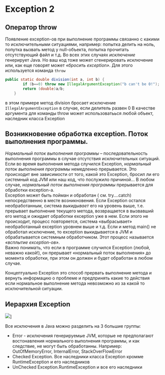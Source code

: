 # Exception 2

  
## Оператор throw
Появление exception-ов при выполнение программы связанно с какими то исключительными ситуациями, например: попытка делить на ноль, попутка вызвать метод у null-объекта, попытка прочитать отсутствующий файл и т.д. Во всех этих случаях *исключение* генерирует Java. Но ваш код тоже может  сгенерировать  исключение или, как еще говорят может *«бросить exception»*. Для этого используется команда `throw`
~~~java
public static double division(int a, int b) {
        if (b==0) throw new IllegalArgumentException("b can't be 0!");
        return (double)a/b;
    }
~~~

в этом примере метод division бросает исключение `IllegalArgumentException` в случае, если делитель развен 0
В качестве аргумента для команды throw может использоватьься любой объект, наследник класса Exception  

## Возникновение обработка exception. Поток выполнения программы.  

*Нормальный поток выполнения программы* – последовательность выполнения программы в случае отсутствия исключительных ситуаций.  
Если во время выполнения метода случился Exception, *нормальный поток выполнения программы* немедленно прерывается. Это происходит вне зависимости от того, какой это  Exception, бросил ли его системный код JVM или наш код, что послужило причиной… В любом случае,    *нормальный поток выполнения программы* прерывается для обработки exception-а.  
 Exception может быть пойман и обработан ( см. try….catch) непосредственно в месте возникновения. Если Exception остался необработанным, система *выкидывает* его на уровень выше, т.е. прерывает выполнение текущего метода, возвращается в вызвавший его метод и ожидает обработки exception уже в нем. Если этого не происходит, процесс повторяется, система «выбрасывает» необработанный exception уровнем выше и т.д. Если и метод main() не обработал исключение, то exception выкидывается в JVM и обрабатывается системным обработчиком.  Этот процесс называется *«всплытие exception-ов»*.   
Важно понимать, что если в программе случился Exception (любой, неважно какой!),  он прерывает «нормальный поток выполнения» до момента обработки, при этом он должен и будет обработан в любом случае.  
  
Концептуально Exception это способ прервать выполнение метода и вернуть информацию о проблеме и предпринять какие то действия если нормальное выполнение метода невозможно из за какой то исключительной ситуации. 

## Иерархия Exception
![](https://cdn.javarush.ru/images/article/f23906db-7512-4047-985d-8ddb6bbc99c9/1024.jpeg)]

Все исключения в Java можно разделить на 3 большие группы:
- Error - исключения генерируемые JVM, которые не предполагают востонавления нормального выполнения программы, и как следствие, не могут быть обработанны. Например: OutOfMemoryError, InternalError, StackOverFlowError
- Checked Exception. Все наследники класса Exception кромме RuntimeException и его наследников
- UnChecked Exception.RuntimeException и все его наследники